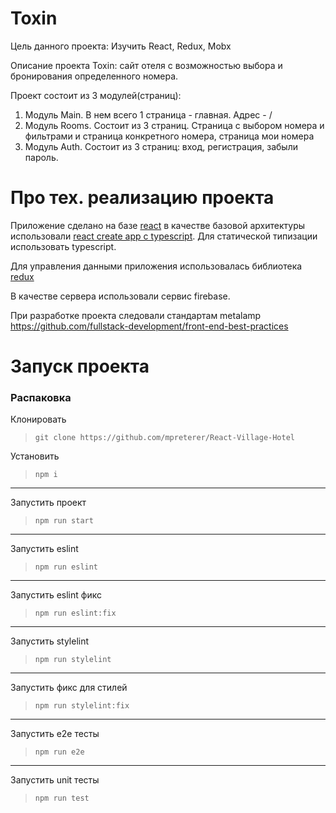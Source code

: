 # Toxin

Цель данного проекта: Изучить React, Redux, Mobx

Описание проекта Toxin: сайт отеля с возможностью выбора и бронирования определенного номера.

Проект состоит из 3 модулей(страниц):

1. Модуль Main. В нем всего 1 страница - главная. Адрес - /
2. Модуль Rooms. Состоит из 3 страниц. Страница с выбором номера и фильтрами и страница конкретного номера, страница мои номера
3. Модуль Auth. Состоит из 3 страниц: вход, регистрация, забыли пароль.

# Про тех. реализацию проекта

Приложение сделано на базе [react](https://reactjs.org/) в качестве базовой архитектуры использовали [react create app c typescript](https://create-react-app.dev/docs/adding-typescript/). Для статической типизации использовать typescript.  

Для управления данными приложения использовалась библиотека [redux](https://redux.js.org/)

В качестве сервера использовали сервис firebase.

При разработке проекта следовали стандартам metalamp https://github.com/fullstack-development/front-end-best-practices

# Запуск проекта

### Распаковка
Клонировать
>```git clone https://github.com/mpreterer/React-Village-Hotel```

Установить
>```npm i```
---

Запустить проект
>```npm run start```
---

Запустить eslint
>```npm run eslint```
---

Запустить eslint фикс
>```npm run eslint:fix```
---

Запустить stylelint
>```npm run stylelint```
---

Запустить фикс для стилей
>```npm run stylelint:fix```
---

Запустить e2e тесты
>```npm run e2e```
---

Запустить unit тесты
>```npm run test```
